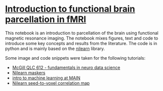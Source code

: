 # [Introduction to functional brain parcellation in fMRI](https://pbellec.github.io/functional_parcellation)

This notebook is an introduction to parcellation of the brain using functional magnetic resonance imaging. The notebook mixes figures, text and code to introduce some key concepts and results from the literature. The code is in python and is mainly based on the [nilearn](https://nilearn.github.io/) library.

Some image and code snippets were taken for the following tutorials:
 * [McGill QLC 612 - fundamentals in neuro data science](https://github.com/neurodatascience/course-materials-2020/blob/master/lectures/14-may/03-intro-to-machine-learning/ML_Regression_Tutorial.ipynb)
 * [Nilearn maskers](https://nilearn.github.io/manipulating_images/masker_objects.html)
 * [intro to machine learning at MAIN](https://brainhack101.github.io/introML-book/)
 * [Nilearn seed-to-voxel correlation map](https://nilearn.github.io/auto_examples/03_connectivity/plot_seed_to_voxel_correlation.html)
